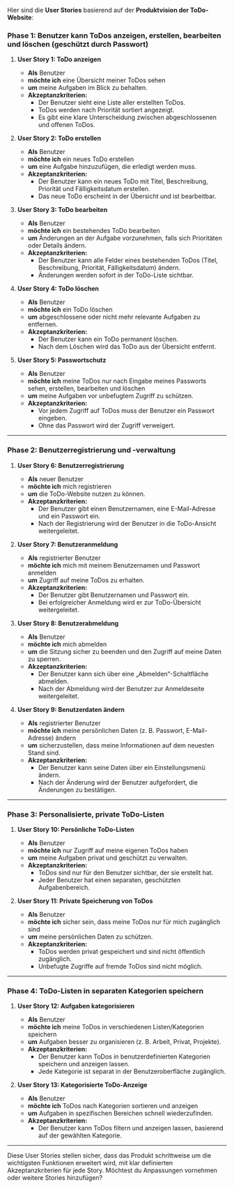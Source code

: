 Hier sind die **User Stories** basierend auf der **Produktvision der ToDo-Website**:

### **Phase 1: Benutzer kann ToDos anzeigen, erstellen, bearbeiten und löschen (geschützt durch Passwort)**

1. **User Story 1: ToDo anzeigen**
   - **Als** Benutzer
   - **möchte ich** eine Übersicht meiner ToDos sehen
   - **um** meine Aufgaben im Blick zu behalten.
   - **Akzeptanzkriterien:**
     - Der Benutzer sieht eine Liste aller erstellten ToDos.
     - ToDos werden nach Priorität sortiert angezeigt.
     - Es gibt eine klare Unterscheidung zwischen abgeschlossenen und offenen ToDos.

2. **User Story 2: ToDo erstellen**
   - **Als** Benutzer
   - **möchte ich** ein neues ToDo erstellen
   - **um** eine Aufgabe hinzuzufügen, die erledigt werden muss.
   - **Akzeptanzkriterien:**
     - Der Benutzer kann ein neues ToDo mit Titel, Beschreibung, Priorität und Fälligkeitsdatum erstellen.
     - Das neue ToDo erscheint in der Übersicht und ist bearbeitbar.

3. **User Story 3: ToDo bearbeiten**
   - **Als** Benutzer
   - **möchte ich** ein bestehendes ToDo bearbeiten
   - **um** Änderungen an der Aufgabe vorzunehmen, falls sich Prioritäten oder Details ändern.
   - **Akzeptanzkriterien:**
     - Der Benutzer kann alle Felder eines bestehenden ToDos (Titel, Beschreibung, Priorität, Fälligkeitsdatum) ändern.
     - Änderungen werden sofort in der ToDo-Liste sichtbar.

4. **User Story 4: ToDo löschen**
   - **Als** Benutzer
   - **möchte ich** ein ToDo löschen
   - **um** abgeschlossene oder nicht mehr relevante Aufgaben zu entfernen.
   - **Akzeptanzkriterien:**
     - Der Benutzer kann ein ToDo permanent löschen.
     - Nach dem Löschen wird das ToDo aus der Übersicht entfernt.

5. **User Story 5: Passwortschutz**
   - **Als** Benutzer
   - **möchte ich** meine ToDos nur nach Eingabe meines Passworts sehen, erstellen, bearbeiten und löschen
   - **um** meine Aufgaben vor unbefugtem Zugriff zu schützen.
   - **Akzeptanzkriterien:**
     - Vor jedem Zugriff auf ToDos muss der Benutzer ein Passwort eingeben.
     - Ohne das Passwort wird der Zugriff verweigert.

---

### **Phase 2: Benutzerregistrierung und -verwaltung**

1. **User Story 6: Benutzerregistrierung**
   - **Als** neuer Benutzer
   - **möchte ich** mich registrieren
   - **um** die ToDo-Website nutzen zu können.
   - **Akzeptanzkriterien:**
     - Der Benutzer gibt einen Benutzernamen, eine E-Mail-Adresse und ein Passwort ein.
     - Nach der Registrierung wird der Benutzer in die ToDo-Ansicht weitergeleitet.

2. **User Story 7: Benutzeranmeldung**
   - **Als** registrierter Benutzer
   - **möchte ich** mich mit meinem Benutzernamen und Passwort anmelden
   - **um** Zugriff auf meine ToDos zu erhalten.
   - **Akzeptanzkriterien:**
     - Der Benutzer gibt Benutzernamen und Passwort ein.
     - Bei erfolgreicher Anmeldung wird er zur ToDo-Übersicht weitergeleitet.

3. **User Story 8: Benutzerabmeldung**
   - **Als** Benutzer
   - **möchte ich** mich abmelden
   - **um** die Sitzung sicher zu beenden und den Zugriff auf meine Daten zu sperren.
   - **Akzeptanzkriterien:**
     - Der Benutzer kann sich über eine „Abmelden“-Schaltfläche abmelden.
     - Nach der Abmeldung wird der Benutzer zur Anmeldeseite weitergeleitet.

4. **User Story 9: Benutzerdaten ändern**
   - **Als** registrierter Benutzer
   - **möchte ich** meine persönlichen Daten (z. B. Passwort, E-Mail-Adresse) ändern
   - **um** sicherzustellen, dass meine Informationen auf dem neuesten Stand sind.
   - **Akzeptanzkriterien:**
     - Der Benutzer kann seine Daten über ein Einstellungsmenü ändern.
     - Nach der Änderung wird der Benutzer aufgefordert, die Änderungen zu bestätigen.

---

### **Phase 3: Personalisierte, private ToDo-Listen**

1. **User Story 10: Persönliche ToDo-Listen**
   - **Als** Benutzer
   - **möchte ich** nur Zugriff auf meine eigenen ToDos haben
   - **um** meine Aufgaben privat und geschützt zu verwalten.
   - **Akzeptanzkriterien:**
     - ToDos sind nur für den Benutzer sichtbar, der sie erstellt hat.
     - Jeder Benutzer hat einen separaten, geschützten Aufgabenbereich.

2. **User Story 11: Private Speicherung von ToDos**
   - **Als** Benutzer
   - **möchte ich** sicher sein, dass meine ToDos nur für mich zugänglich sind
   - **um** meine persönlichen Daten zu schützen.
   - **Akzeptanzkriterien:**
     - ToDos werden privat gespeichert und sind nicht öffentlich zugänglich.
     - Unbefugte Zugriffe auf fremde ToDos sind nicht möglich.

---

### **Phase 4: ToDo-Listen in separaten Kategorien speichern**

1. **User Story 12: Aufgaben kategorisieren**
   - **Als** Benutzer
   - **möchte ich** meine ToDos in verschiedenen Listen/Kategorien speichern
   - **um** Aufgaben besser zu organisieren (z. B. Arbeit, Privat, Projekte).
   - **Akzeptanzkriterien:**
     - Der Benutzer kann ToDos in benutzerdefinierten Kategorien speichern und anzeigen lassen.
     - Jede Kategorie ist separat in der Benutzeroberfläche zugänglich.

2. **User Story 13: Kategorisierte ToDo-Anzeige**
   - **Als** Benutzer
   - **möchte ich** ToDos nach Kategorien sortieren und anzeigen
   - **um** Aufgaben in spezifischen Bereichen schnell wiederzufinden.
   - **Akzeptanzkriterien:**
     - Der Benutzer kann ToDos filtern und anzeigen lassen, basierend auf der gewählten Kategorie.

---

Diese User Stories stellen sicher, dass das Produkt schrittweise um die wichtigsten Funktionen erweitert wird, mit klar definierten Akzeptanzkriterien für jede Story. Möchtest du Anpassungen vornehmen oder weitere Stories hinzufügen?
